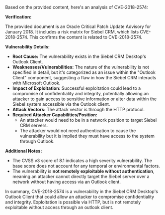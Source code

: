 Based on the provided content, here's an analysis of CVE-2018-2574:

**Verification:**

The provided document is an Oracle Critical Patch Update Advisory for January 2018. It includes a risk matrix for Siebel CRM, which lists CVE-2018-2574. This confirms the content is related to CVE-2018-2574.

**Vulnerability Details:**

*   **Root Cause:** The vulnerability exists in the Siebel CRM Desktop's Outlook Client.
*   **Weaknesses/Vulnerabilities:** The nature of the vulnerability is not specified in detail, but it's categorized as an issue within the "Outlook Client" component, suggesting a flaw in how the Siebel CRM interacts with Microsoft Outlook.
*  **Impact of Exploitation:** Successful exploitation could lead to a compromise of confidentiality and integrity, potentially allowing an attacker to gain access to sensitive information or alter data within the Siebel system accessible via the Outlook client.
*   **Attack Vectors:** The attack vector is through the HTTP protocol.
*   **Required Attacker Capabilities/Position:**
    *   An attacker would need to be in a network position to target Siebel CRM servers.
    *   The attacker would not need authentication to cause the vulnerability but it is implied they must have access to the system through Outlook.

**Additional Notes:**

*   The CVSS v3 score of 8.1 indicates a high severity vulnerability. The base score does not account for any temporal or environmental factors.
*   The vulnerability is **not remotely exploitable without authentication**, meaning an attacker cannot directly target the Siebel server over a network without having access via an Outlook client.

In summary, CVE-2018-2574 is a vulnerability in the Siebel CRM Desktop's Outlook Client that could allow an attacker to compromise confidentiality and integrity. Exploitation is possible via HTTP, but is not remotely exploitable without access through an outlook client.